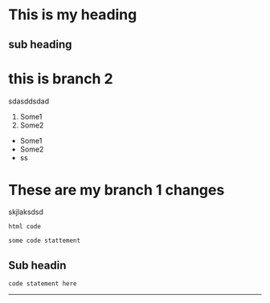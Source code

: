 # This is my heading 
## sub heading

# this is branch 2
sdasddsdad

1. Some1
2. Some2

- Some1
- Some2
- ss

# These are my branch 1 changes
skjlaksdsd

<code>html code </code>

`some code stattement `

## Sub headin


`code statement here `

---



